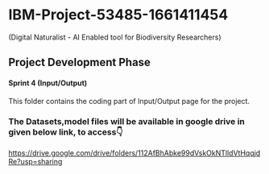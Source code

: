 # IBM-Project-53485-1661411454
(Digital Naturalist - AI Enabled tool for Biodiversity Researchers)

## Project Development Phase
#### Sprint 4 (Input/Output)

This folder contains the coding part of Input/Output page for the project.

### The Datasets,model files will be available in google drive in given below link, to access👇 
https://drive.google.com/drive/folders/112AfBhAbke99dVskOkNTlldVtHqqjdRe?usp=sharing
